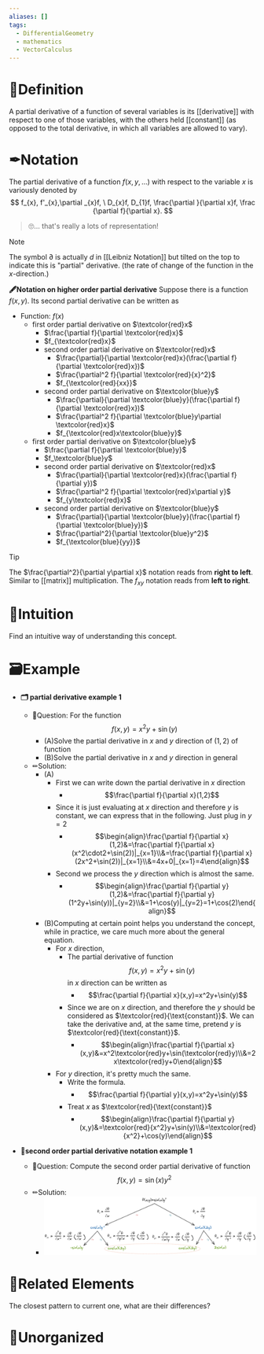 ```yaml
---
aliases: []
tags:
  - DifferentialGeometry
  - mathematics
  - VectorCalculus
---
```



# 📝Definition
A partial derivative of a function of several variables is its [[derivative]] with respect to one of those variables, with the others held [[constant]] (as opposed to the total derivative, in which all variables are allowed to vary).

# ✒Notation
The partial derivative of a function $f(x,y,\dots )$ with respect to the variable $x$ is variously denoted by
$$
f_{x}, f'_{x},\partial _{x}f, \ D_{x}f, D_{1}f, \frac{\partial }{\partial x}f, \frac {\partial f}{\partial x}.
$$
> 🙄... that's really a lots of representation!

> [!note]
> The symbol $\partial$ is actually $d$ in [[Leibniz Notation]] but tilted on the top to indicate this is "partial" derivative. (the rate of change of the function in the $x$-direction.) 

**🖋Notation on higher order partial derivative**
Suppose there is a function $f(x,y)$. Its second partial derivative can be written as
- Function: $f(x)$
	- first order partial derivative on $\textcolor{red}x$
		- $\frac{\partial f}{\partial \textcolor{red}x}$
		- $f_{\textcolor{red}x}$
		- second order partial derivative on $\textcolor{red}x$
			- $\frac{\partial}{\partial \textcolor{red}x}(\frac{\partial f}{\partial \textcolor{red}x})$
			- $\frac{\partial^2 f}{\partial \textcolor{red}{x}^2}$
			- $f_{\textcolor{red}{xx}}$
		- second order partial derivative on $\textcolor{blue}y$
			- $\frac{\partial}{\partial \textcolor{blue}y}(\frac{\partial f}{\partial \textcolor{red}x})$
			- $\frac{\partial^2 f}{\partial \textcolor{blue}y\partial \textcolor{red}x}$
			- $f_{\textcolor{red}x\textcolor{blue}y}$
	- first order partial derivative on $\textcolor{blue}y$
		- $\frac{\partial f}{\partial \textcolor{blue}y}$
		- $f_\textcolor{blue}y$
		- second order partial derivative on $\textcolor{red}x$
			- $\frac{\partial}{\partial \textcolor{red}x}(\frac{\partial f}{\partial y})$
			- $\frac{\partial^2 f}{\partial \textcolor{red}x\partial y}$
			- $f_{y\textcolor{red}x}$
		- second order partial derivative on $\textcolor{blue}y$
			- $\frac{\partial}{\partial \textcolor{blue}y}(\frac{\partial f}{\partial \textcolor{blue}y})$
			- $\frac{\partial^2}{\partial \textcolor{blue}y^2}$
			- $f_{\textcolor{blue}{yy}}$


> [!tip]
> The $\frac{\partial^2}{\partial y\partial x}$ notation reads from **right to left**. Similar to [[matrix]] multiplication. 
> The $f_{xy}$ notation reads from **left to right**.






# 🧠Intuition
Find an intuitive way of understanding this concept.

# 🗃Example
- **🗂 partial derivative example 1**
	- 💬Question: For the function $$f(x,y)=x^2y+\sin(y)$$
		- (A)Solve the partial derivative in $x$ and $y$ direction of $(1,2)$ of function
		- (B)Solve the partial derivative in $x$ and $y$ direction in general
	- ✏Solution:
		- (A)
			- First we can write down the partial derivative in $x$ direction
				- $$\frac{\partial f}{\partial x}(1,2)$$
			- Since it is just evaluating at $x$ direction and therefore $y$ is constant, we can express that in the following. Just plug in $y=2$
				- $$\begin{align}\frac{\partial f}{\partial x}(1,2)&=\frac{\partial f}{\partial x}(x^2\cdot2+\sin(2))|_{x=1}\\&=\frac{\partial f}{\partial x}(2x^2+\sin(2))|_{x=1}\\&=4x+0|_{x=1}=4\end{align}$$
			- Second we process the $y$ direction which is almost the same.
				- $$\begin{align}\frac{\partial f}{\partial y}(1,2)&=\frac{\partial f}{\partial y}(1^2y+\sin(y))|_{y=2}\\&=1+\cos(y)|_{y=2}=1+\cos(2)\end{align}$$
		- (B)Computing at certain point helps you understand the concept, while in practice, we care much more about the general equation.
			- For $x$ direction,
				- The partial derivative of function $$f(x,y)=x^2y+\sin(y)$$ in $x$ direction can be written as
					- $$\frac{\partial f}{\partial x}(x,y)=x^2y+\sin(y)$$
				- Since we are on $x$ direction, and therefore the $y$ should be considered as $\textcolor{red}{\text{constant}}$. We can take the derivative and, at the same time, pretend $y$ is $\textcolor{red}{\text{constant}}$.
					- $$\begin{align}\frac{\partial f}{\partial x}(x,y)&=x^2\textcolor{red}y+\sin(\textcolor{red}y)\\&=2x\textcolor{red}y+0\end{align}$$
			- For $y$ direction, it's pretty much the same.
				- Write the formula.
					- $$\frac{\partial f}{\partial y}(x,y)=x^2y+\sin(y)$$
				- Treat $x$ as $\textcolor{red}{\text{constant}}$
					- $$\begin{align}\frac{\partial f}{\partial y}(x,y)&=\textcolor{red}{x^2}y+\sin(y)\\&=\textcolor{red}{x^2}+\cos(y)\end{align}$$

- **📩second order partial derivative notation example 1**
	- 💬Question: Compute the second order partial derivative of function $$f(x,y)=\sin(x)y^2$$
	- ✏Solution:
		- ![|600](../assets/second_order_partial_derivative_example.png)


# 🌱Related Elements
The closest pattern to current one, what are their differences?


# 🍂Unorganized
